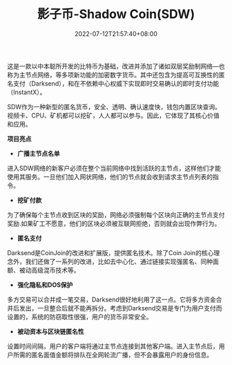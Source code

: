 ﻿---
weight: 
title: "影子币-Shadow Coin(SDW)"
description: "这是一款以中本聪所开发的比特币为基础，改进并添加了诸如双层奖励制网络—也称为主节点网络，等多项新功能的加密数字货币。其中还包含为提高可互换性的匿名支付（Darksend），和在不依赖中心权威下实现即时交易确认的即时支付功能（InstantX）。"
date: 2022-07-12T21:57:40+08:00
lastmod: 2022-07-12T16:45:40+08:00
draft: false
authors: ["yangsi"]
featuredImage: "yingzibi-shadow-coinsdw.webp"
link: "https://www.hugedomains.com/domain_profile.cfm?d=sdwpro.com    https://www.bibiqing.com/coindetails/shadowcoin"
tags: ["数字代币","影子币-Shadow Coin(SDW)"]
categories: ["navigation"]
navigation: ["数字代币"]
lightgallery: true
toc: true
pinned: false
recommend: false
recommend1: false
---
这是一款以中本聪所开发的比特币为基础，改进并添加了诸如双层奖励制网络—也称为主节点网络，等多项新功能的加密数字货币。其中还包含为提高可互换性的匿名支付（Darksend），和在不依赖中心权威下实现即时交易确认的即时支付功能（InstantX）。

SDW作为一种新型的匿名货币，安全、透明、确认速度快，钱包内置区块查询。视频卡、CPU、矿机都可以挖矿，人人都可以参与。因此，它体现了其核心价值和应用。

**项目亮点**

- **广播主节点名单**

进入SDW网络的新客户必须在整个当前网络中找到活跃的主节点，这样他们才能使用其服务。一旦他们加入网状网络，他们的节点就会收到请求主节点列表的指令。

- **挖矿付款**

为了确保每个主节点收到区块的奖励，网络必须强制每个区块向正确的主节点支付奖励.如果矿工不愿意，他们的区块必须被互联网拒绝，否则就会出现作弊行为。

- **匿名支付**

Darksend是CoinJoin的改进和扩展版，提供匿名技术。除了Coin Join的核心理念外，我们还做了一系列的改进，比如去中心化、通过链接实现强匿名、同种面额、被动高级混币技术等。

- **强化隐私和DOS保护**

多方交易可以合并成一笔交易，Darksend很好地利用了这一点。它将多方资金合并后发出，一旦整合后就不能再拆分。考虑到Darksend交易是专门为用户支付而设置的，系统的防窃取性很强，用户的货币非常安全。

- **被动资本与区块链匿名性**

设置时间间隔，用户的客户端将通过主节点连接到其他客户端。进入主节点后，用户所需的匿名面值金额将排队在全网轮流广播，但不会暴露用户的身份信息。

 